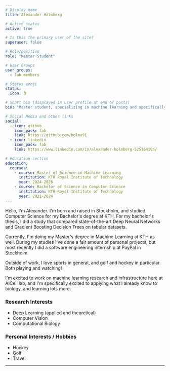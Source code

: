 ```yaml
---
# Display name
title: Alexander Holmberg

# Active status
active: true

# Is this the primary user of the site?
superuser: false

# Role/position
role: "Master Student"

# User Groups
user_groups:
  - lab members

# Status emoji
status:
  icon: 🏌️

# Short bio (displayed in user profile at end of posts)
bio: "Master student, specializing in machine learning and specifically deep learning"

# Social Media and other links
social:
  - icon: github
    icon_pack: fab
    link: https://github.com/holma91
  - icon: linkedin
    icon_pack: fab
    link: https://www.linkedin.com/in/alexander-holmberg-52516419a/

# Education section
education:
  courses:
    - course: Master of Science in Machine Learning
      institution: KTH Royal Institute of Technology
      year: 2024-2026
    - course: Bachelor of Science in Computer Science
      institution: KTH Royal Institute of Technology
      year: 2021-2024
---
```


Hello, I'm Alexander. I'm born and raised in Stockholm, and studied Computer Science for my Bachelor's degree at KTH. For my bachelor's thesis, I did a study that compared state-of-the-art Deep Neural Networks and Gradient Boosting Decision Trees on tabular datasets.

Currently, I'm doing my Master's degree in Machine Learning at KTH as well. During my studies I've done a fair amount of personal projects, but most recently I did a software engineering internship at PayPal in Stockholm.

Outside of work, I love sports in general, and golf and hockey in particular. Both playing and watching!

I'm excited to work on machine learning research and infrastructure here at AICell lab, and I'm specifically excited to applying what I already know to biology, and learning lots more.

### Research Interests

- Deep Learning (applied and theoretical)
- Computer Vision
- Computational Biology

### Personal Interests / Hobbies

- Hockey
- Golf
- Travel

---
